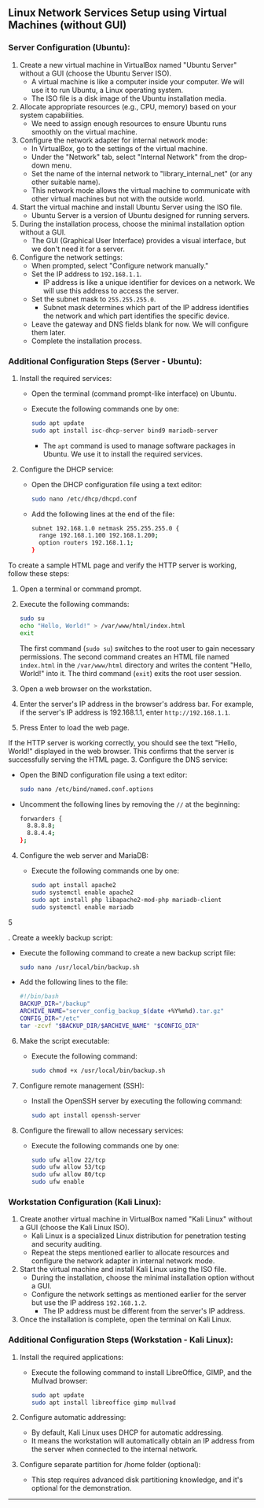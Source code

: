 
## Linux Network Services Setup using Virtual Machines (without GUI)

### Server Configuration (Ubuntu):

1. Create a new virtual machine in VirtualBox named "Ubuntu Server" without a GUI (choose the Ubuntu Server ISO).
   - A virtual machine is like a computer inside your computer. We will use it to run Ubuntu, a Linux operating system.
   - The ISO file is a disk image of the Ubuntu installation media.
2. Allocate appropriate resources (e.g., CPU, memory) based on your system capabilities.
   - We need to assign enough resources to ensure Ubuntu runs smoothly on the virtual machine.
3. Configure the network adapter for internal network mode:
   - In VirtualBox, go to the settings of the virtual machine.
   - Under the "Network" tab, select "Internal Network" from the drop-down menu.
   - Set the name of the internal network to "library_internal_net" (or any other suitable name).
   - This network mode allows the virtual machine to communicate with other virtual machines but not with the outside world.
4. Start the virtual machine and install Ubuntu Server using the ISO file.
   - Ubuntu Server is a version of Ubuntu designed for running servers.
5. During the installation process, choose the minimal installation option without a GUI.
   - The GUI (Graphical User Interface) provides a visual interface, but we don't need it for a server.
6. Configure the network settings:
   - When prompted, select "Configure network manually."
   - Set the IP address to `192.168.1.1`.
     - IP address is like a unique identifier for devices on a network. We will use this address to access the server.
   - Set the subnet mask to `255.255.255.0`.
     - Subnet mask determines which part of the IP address identifies the network and which part identifies the specific device.
   - Leave the gateway and DNS fields blank for now. We will configure them later.
   - Complete the installation process.

### Additional Configuration Steps (Server - Ubuntu):

1. Install the required services:
   - Open the terminal (command prompt-like interface) on Ubuntu.
   - Execute the following commands one by one:

     ```bash
     sudo apt update
     sudo apt install isc-dhcp-server bind9 mariadb-server
     ```

     - The `apt` command is used to manage software packages in Ubuntu. We use it to install the required services.

2. Configure the DHCP service:
   - Open the DHCP configuration file using a text editor:

     ```bash
     sudo nano /etc/dhcp/dhcpd.conf
     ```

   - Add the following lines at the end of the file:

     ```bash
     subnet 192.168.1.0 netmask 255.255.255.0 {
       range 192.168.1.100 192.168.1.200;
       option routers 192.168.1.1;
     }
     ```
To create a sample HTML page and verify the HTTP server is working, follow these steps:

1. Open a terminal or command prompt.

2. Execute the following commands:
   ```bash
   sudo su
   echo "Hello, World!" > /var/www/html/index.html
   exit
   ```

   The first command (`sudo su`) switches to the root user to gain necessary permissions. The second command creates an HTML file named `index.html` in the `/var/www/html` directory and writes the content "Hello, World!" into it. The third command (`exit`) exits the root user session.

3. Open a web browser on the workstation.

4. Enter the server's IP address in the browser's address bar. For example, if the server's IP address is 192.168.1.1, enter `http://192.168.1.1`.

5. Press Enter to load the web page.

If the HTTP server is working correctly, you should see the text "Hello, World!" displayed in the web browser. This confirms that the server is successfully serving the HTML page.
3. Configure the DNS service:
   - Open the BIND configuration file using a text editor:

     ```bash
     sudo nano /etc/bind/named.conf.options
     ```

   - Uncomment the following lines by removing the `//` at the beginning:

     ```bash
     forwarders {
       8.8.8.8;
       8.8.4.4;
     };
     ```

4. Configure the web server and MariaDB:
   - Execute the following commands one by one:

     ```bash
     sudo apt install apache2
     sudo systemctl enable apache2
     sudo apt install php libapache2-mod-php mariadb-client
     sudo systemctl enable mariadb
     ```

5

. Create a weekly backup script:
   - Execute the following command to create a new backup script file:

     ```bash
     sudo nano /usr/local/bin/backup.sh
     ```

   - Add the following lines to the file:

     ```bash
     #!/bin/bash
     BACKUP_DIR="/backup"
     ARCHIVE_NAME="server_config_backup_$(date +%Y%m%d).tar.gz"
     CONFIG_DIR="/etc"
     tar -zcvf "$BACKUP_DIR/$ARCHIVE_NAME" "$CONFIG_DIR"
     ```

6. Make the script executable:
   - Execute the following command:

     ```bash
     sudo chmod +x /usr/local/bin/backup.sh
     ```

7. Configure remote management (SSH):
   - Install the OpenSSH server by executing the following command:

     ```bash
     sudo apt install openssh-server
     ```

8. Configure the firewall to allow necessary services:
   - Execute the following commands one by one:

     ```bash
     sudo ufw allow 22/tcp
     sudo ufw allow 53/tcp
     sudo ufw allow 80/tcp
     sudo ufw enable
     ```

### Workstation Configuration (Kali Linux):

1. Create another virtual machine in VirtualBox named "Kali Linux" without a GUI (choose the Kali Linux ISO).
   - Kali Linux is a specialized Linux distribution for penetration testing and security auditing.
   - Repeat the steps mentioned earlier to allocate resources and configure the network adapter in internal network mode.
2. Start the virtual machine and install Kali Linux using the ISO file.
   - During the installation, choose the minimal installation option without a GUI.
   - Configure the network settings as mentioned earlier for the server but use the IP address `192.168.1.2`.
     - The IP address must be different from the server's IP address.
3. Once the installation is complete, open the terminal on Kali Linux.

### Additional Configuration Steps (Workstation - Kali Linux):

1. Install the required applications:
   - Execute the following command to install LibreOffice, GIMP, and the Mullvad browser:

     ```bash
     sudo apt update
     sudo apt install libreoffice gimp mullvad
     ```

2. Configure automatic addressing:
   - By default, Kali Linux uses DHCP for automatic addressing.
   - It means the workstation will automatically obtain an IP address from the server when connected to the internal network.
3. Configure separate partition for /home folder (optional):
   - This step requires advanced disk partitioning knowledge, and it's optional for the demonstration.

---


